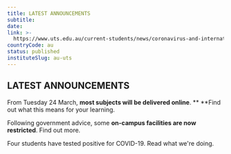 ```yaml
---
title: LATEST ANNOUNCEMENTS
subtitle: 
date:  
link: >-
  https://www.uts.edu.au/current-students/news/coronavirus-and-international-travel-information
countryCode: au
status: published
instituteSlug: au-uts
---
```

## **LATEST ANNOUNCEMENTS**  
  
From Tuesday 24 March, **most subjects will be delivered online**. ** **Find out what this means for your learning.  
  
Following government advice, some **on-campus facilities are now restricted**. Find out more.  
  
Four students have tested positive for COVID-19. Read what we're doing.
